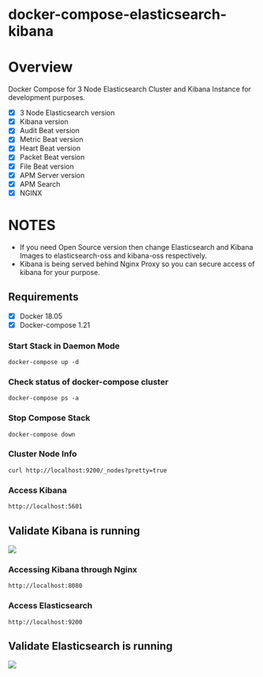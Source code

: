 # **docker-compose-elasticsearch-kibana**

# **Overview**
Docker Compose for 3 Node Elasticsearch Cluster and Kibana Instance for development purposes.

- [x] 3 Node Elasticsearch version 
- [x] Kibana version 
- [x] Audit Beat version 
- [x] Metric Beat version 
- [x] Heart Beat version 
- [x] Packet Beat version 
- [x] File Beat version 
- [x] APM Server version 
- [x] APM Search 
- [x] NGINX

# **NOTES**
- If you need Open Source version then change Elasticsearch and Kibana Images to elasticsearch-oss and kibana-oss respectively.
- Kibana is being served behind Nginx Proxy so you can secure access of kibana for your purpose.


## **Requirements**
- [x] Docker 18.05
- [x] Docker-compose 1.21

### **Start Stack in Daemon Mode**
```
docker-compose up -d
```

### **Check status of docker-compose cluster**
```
docker-compose ps -a
```


### **Stop Compose Stack**
```
docker-compose down
```

### **Cluster Node Info**
```
curl http://localhost:9200/_nodes?pretty=true
```

### **Access Kibana**
```
http://localhost:5601
```

## **Validate Kibana is running**
![](images/kibana.png)

### **Accessing Kibana through Nginx**
```
http://localhost:8080
```

### **Access Elasticsearch**
```
http://localhost:9200
```
## **Validate Elasticsearch is running**
![](images/elasticsearch.png)